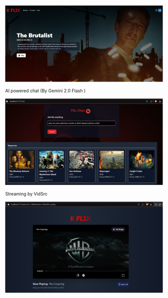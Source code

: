 ![Homescreen](/homepage.png)
<br><br>
AI powered chat (By Gemini 2.0 Flash )
<br><br>
![chat page2](/chat2.png)
<br><br>
Streaming by VidSrc
<br><br>
![watch page](/watchpage.png)